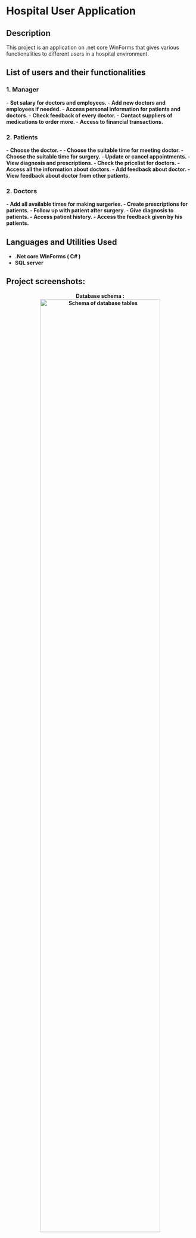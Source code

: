 <h1>Hospital User Application</h1>


<h2>Description</h2>
This project is an application on .net core WinForms that gives various functionalities to different users in a hospital environment. 

<br />

<h2>List of users and their functionalities</h2>

 <h3> 1. Manager </h3> 
- <b>Set salary for doctors and employees. </b>
- <b>Add new doctors and employees if needed. </b>
- <b> Access personal information for patients and doctors. </b>
- <b> Check feedback of every doctor. </b>
- <b> Contact suppliers of medications to order more. </b>
- <b> Access to financial transactions. </b>

 <h3> 2. Patients </h3> 
- <b>Choose the doctor. - <b/>
- <b>Choose the suitable time for meeting doctor.
- <b>Choose the suitable time for surgery.
- <b>Update or cancel appointments.
- <b>View diagnosis and prescriptions.
- <b>Check the pricelist for doctors.
- <b>Access all the information about doctors.
- <b>Add feedback about doctor.
- <b>View feedback about doctor from other patients.

 <h3> 2. Doctors </h3> 
- <b>Add all available times for making surgeries.</b>
- <b>Create prescriptions for patients.</b>
- <b>Follow up with patient after surgery.</b>
- <b>Give diagnosis to patients.</b>
- <b>Access patient history.</b>
- <b>Access the feedback given by his patients.</b>

<br />


<h2>Languages and Utilities Used</h2>

- <b>.Net core WinForms ( C# )</b> 
- <b>SQL server</b>


<h2>Project screenshots:</h2>

<p align="center">
Database schema : <br/>
<img src="https://imgur.com/hC634sz.png" height="80%" width="80%" alt="Schema of database tables"/>
<br />
<br />
ER diagram :  <br/>
<img src="https://imgur.com/rl3DDgv.png" height="80%" width="80%" alt="Disk Sanitization Steps"/>
<br />
<br />
Manager ordering pharmaceuticals :  <br/>
<img src="https://imgur.com/zilwdS3.png" height="80%" width="80%" alt="Disk Sanitization Steps"/>
<br />
<br />
Firing doctor/nurse: <br/>
<img src="https://imgur.com/5VE2YI5.png" height="80%" width="80%" alt="Disk Sanitization Steps"/>
<br />
<br />
Patient choosing doctor :  <br/>
<img src="https://imgur.com/9coBoXb.png" height="80%" width="80%" alt="Disk Sanitization Steps"/>
<br />
<br />

</p>

<!--
 ```diff
- text in red
+ text in green
! text in orange
# text in gray
@@ text in purple (and bold)@@
```
--!>
